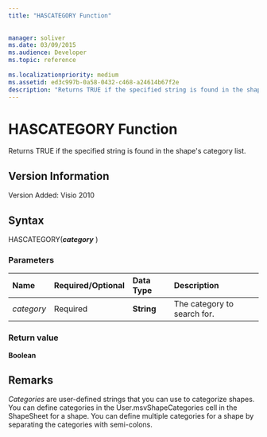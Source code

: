 ```yaml
---
title: "HASCATEGORY Function"
 
 
manager: soliver
ms.date: 03/09/2015
ms.audience: Developer
ms.topic: reference
 
ms.localizationpriority: medium
ms.assetid: ed3c997b-0a58-0432-c468-a24614b67f2e
description: "Returns TRUE if the specified string is found in the shape's category list."
---
```


# HASCATEGORY Function

Returns TRUE if the specified string is found in the shape's category list.
  
## Version Information

Version Added: Visio 2010
  
## Syntax

HASCATEGORY(***category*** )
  
### Parameters

|**Name**|**Required/Optional**|**Data Type**|**Description**|
|:-----|:-----|:-----|:-----|
| *category* <br/> |Required  <br/> |**String** <br/> |The category to search for. |

### Return value

 **Boolean**
  
## Remarks

 *Categories*  are user-defined strings that you can use to categorize shapes. You can define categories in the User.msvShapeCategories cell in the ShapeSheet for a shape. You can define multiple categories for a shape by separating the categories with semi-colons.
  